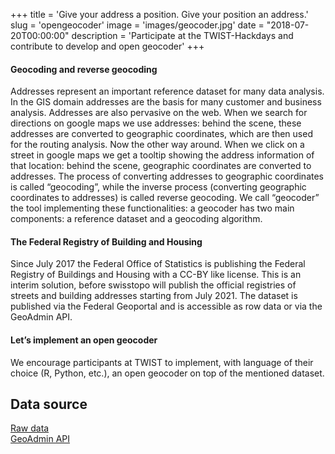 ﻿+++
title = 'Give your address a position. Give your position an address.'
slug = 'opengeocoder'
image = 'images/geocoder.jpg'
date = "2018-07-20T00:00:00"
description = 'Participate at the TWIST-Hackdays and contribute to develop and open geocoder'
+++

#### Geocoding and reverse geocoding

Addresses represent an important reference dataset for many data analysis. In the GIS domain addresses are the basis for many customer and business analysis.
Addresses are also pervasive on the web. When we search for directions on google maps we use addresses: behind the scene, these addresses are converted to geographic coordinates, which are then used for the routing analysis. 
Now the other way around. When we click on a street in google maps we get a tooltip showing the address information of that location: behind the scene, geographic coordinates are converted to addresses.
The process of converting addresses to geographic coordinates is called “geocoding”, while the inverse process (converting geographic coordinates to addresses) is called reverse geocoding.
We call “geocoder” the tool implementing these functionalities: a geocoder has two main components: a reference dataset and a geocoding algorithm.

#### The Federal Registry of Building and Housing

Since July 2017 the Federal Office of Statistics is publishing the Federal Registry of Buildings and Housing with a CC-BY like license. This is an interim solution, before swisstopo will publish the official registries of streets and building addresses starting from July 2021.
The dataset is published via the Federal Geoportal and is accessible as row data or via the GeoAdmin API.

#### Let’s implement an open geocoder

We encourage participants at TWIST to implement, with language of their choice (R, Python, etc.), an open geocoder on top of the mentioned dataset.

## Data source

[Raw data](https://data.geo.admin.ch/ch.bfs.gebaeude_wohnungs_register/)   
[GeoAdmin API](http://api3.geo.admin.ch/services/sdiservices.html#search)
